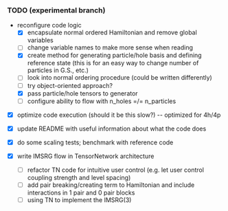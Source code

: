 ### TODO (experimental branch)

* reconfigure code logic
  * [x] encapsulate normal ordered Hamiltonian and remove global variables
  * [ ] change variable names to make more sense when reading
  * [x] create method for generating particle/hole basis and defining reference state (this is for an easy way to change number of particles in G.S., etc.)
  * [ ] look into normal ordering procedure (could be written differently)
  * [ ] try object-oriented approach?
  * [x] pass particle/hole tensors to generator
  * [ ] configure ability to flow with n_holes =/= n_particles
* [x] optimize code execution (should it be this slow?) -- optimized for 4h/4p
* [x] update README with useful information about what the code does
* [x] do some scaling tests; benchmark with reference code

* [x] write IMSRG flow in TensorNetwork architecture
  * [ ] refactor TN code for intuitive user control (e.g. let user control coupling strength and level spacing)
  * [ ] add pair breaking/creating term to Hamiltonian and include interactions in 1 pair and 0 pair blocks
  * [ ] using TN to implement the IMSRG(3)